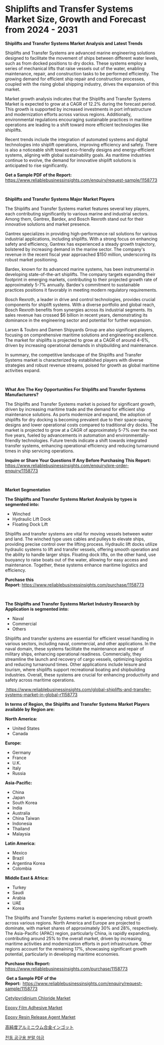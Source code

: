 <p><h1>Shiplifts and Transfer Systems Market Size, Growth and Forecast from 2024 - 2031</h1></p><p><strong>Shiplifts and Transfer Systems Market Analysis and Latest Trends</strong></p>
<p><p>Shiplifts and Transfer Systems are advanced marine engineering solutions designed to facilitate the movement of ships between different water levels, such as from docked positions to dry docks. These systems employ a series of mechanical lifts that raise vessels out of the water, enabling maintenance, repair, and construction tasks to be performed efficiently. The growing demand for efficient ship repair and construction processes, coupled with the rising global shipping industry, drives the expansion of this market.</p><p>Market growth analysis indicates that the Shiplifts and Transfer Systems Market is expected to grow at a CAGR of 12.2% during the forecast period. This growth is supported by increased investments in port infrastructure and modernization efforts across various regions. Additionally, environmental regulations encouraging sustainable practices in maritime operations are leading to a shift toward more efficient technologies like shiplifts.</p><p>Recent trends include the integration of automated systems and digital technologies into shiplift operations, improving efficiency and safety. There is also a noticeable shift toward eco-friendly designs and energy-efficient systems, aligning with global sustainability goals. As maritime industries continue to evolve, the demand for innovative shiplift solutions is anticipated to rise significantly.</p></p>
<p><strong>Get a Sample PDF of the Report:&nbsp;</strong> <a href="https://www.reliablebusinessinsights.com/enquiry/request-sample/1158773">https://www.reliablebusinessinsights.com/enquiry/request-sample/1158773</a></p>
<p>&nbsp;</p>
<p><strong>Shiplifts and Transfer Systems Major Market Players</strong></p>
<p><p>The Shiplifts and Transfer Systems market features several key players, each contributing significantly to various marine and industrial sectors. Among them, Gantrex, Bardex, and Bosch Rexroth stand out for their innovative solutions and market presence.</p><p>Gantrex specializes in providing high-performance rail solutions for various industrial applications, including shiplifts. With a strong focus on enhancing safety and efficiency, Gantrex has experienced a steady growth trajectory, bolstered by increasing demand in the marine sector. The company's revenue in the recent fiscal year approached $150 million, underscoring its robust market positioning.</p><p>Bardex, known for its advanced marine systems, has been instrumental in developing state-of-the-art shiplifts. The company targets expanding their footprint in emerging markets, contributing to their projected growth rate of approximately 5-7% annually. Bardex's commitment to sustainable practices positions it favorably in meeting modern regulatory requirements.</p><p>Bosch Rexroth, a leader in drive and control technologies, provides crucial components for shiplift systems. With a diverse portfolio and global reach, Bosch Rexroth benefits from synergies across its industrial segments. Its sales revenue has crossed $6 billion in recent years, demonstrating its dominance in the engineering sector and potential for further expansion.</p><p>Larsen & Toubro and Damen Shipyards Group are also significant players, focusing on comprehensive maritime solutions and engineering excellence. The market for shiplifts is projected to grow at a CAGR of around 4-6%, driven by increasing operational demands in shipbuilding and maintenance.</p><p>In summary, the competitive landscape of the Shiplifts and Transfer Systems market is characterized by established players with diverse strategies and robust revenue streams, poised for growth as global maritime activities expand.</p></p>
<p>&nbsp;</p>
<p><strong>What Are The Key Opportunities For Shiplifts and Transfer Systems Manufacturers?</strong></p>
<p><p>The Shiplifts and Transfer Systems market is poised for significant growth, driven by increasing maritime trade and the demand for efficient ship maintenance solutions. As ports modernize and expand, the adoption of shiplifts for dry docking is becoming prevalent due to their space-saving designs and lower operational costs compared to traditional dry docks. The market is projected to grow at a CAGR of approximately 5-7% over the next five years, fueled by advancements in automation and environmentally-friendly technologies. Future trends indicate a shift towards integrated transfer systems, enhancing operational efficiency and reducing turnaround times in ship servicing operations.</p></p>
<p><strong>Inquire or Share Your Questions If Any Before Purchasing This Report:</strong> <a href="https://www.reliablebusinessinsights.com/enquiry/pre-order-enquiry/1158773">https://www.reliablebusinessinsights.com/enquiry/pre-order-enquiry/1158773</a></p>
<p>&nbsp;</p>
<p><strong>Market Segmentation</strong></p>
<p><strong>The Shiplifts and Transfer Systems Market Analysis by types is segmented into:</strong></p>
<p><ul><li>Winched</li><li>Hydraulic Lift Dock</li><li>Floating Dock Lift</li></ul></p>
<p><p>Shiplifts and transfer systems are vital for moving vessels between water and land. The winched type uses cables and pulleys to elevate ships, providing precise control over the lifting process. Hydraulic lift docks utilize hydraulic systems to lift and transfer vessels, offering smooth operation and the ability to handle larger ships. Floating dock lifts, on the other hand, use buoyancy to raise boats out of the water, allowing for easy access and maintenance. Together, these systems enhance maritime logistics and efficiency.</p></p>
<p><strong>Purchase this Report:&nbsp;</strong><a href="https://www.reliablebusinessinsights.com/purchase/1158773">https://www.reliablebusinessinsights.com/purchase/1158773</a></p>
<p>&nbsp;</p>
<p><strong>The Shiplifts and Transfer Systems Market Industry Research by Application is segmented into:</strong></p>
<p><ul><li>Naval</li><li>Commercial</li><li>Others</li></ul></p>
<p><p>Shiplifts and transfer systems are essential for efficient vessel handling in various sectors, including naval, commercial, and other applications. In the naval domain, these systems facilitate the maintenance and repair of military ships, enhancing operational readiness. Commercially, they streamline the launch and recovery of cargo vessels, optimizing logistics and reducing turnaround times. Other applications include leisure and tourism, where shiplifts support recreational boating and shipbuilding industries. Overall, these systems are crucial for enhancing productivity and safety across maritime operations.</p></p>
<p><a href="https://www.reliablebusinessinsights.com/global-shiplifts-and-transfer-systems-market-in-global-r1158773">&nbsp;https://www.reliablebusinessinsights.com/global-shiplifts-and-transfer-systems-market-in-global-r1158773</a></p>
<p><strong>In terms of Region, the Shiplifts and Transfer Systems Market Players available by Region are:</strong></p>
<p>
    <p> <strong> North America: </strong>
        <ul>
            <li>United States</li>
            <li>Canada</li>
        </ul>
        </p> 
    <p> <strong> Europe: </strong>
        <ul>
            <li>Germany</li>
            <li>France</li>
            <li>U.K.</li>
            <li>Italy</li>
            <li>Russia</li>
        </ul>
        </p> 
    <p> <strong> Asia-Pacific: </strong>
        <ul>
            <li>China</li>
            <li>Japan</li>
            <li>South Korea</li>
            <li>India</li>
            <li>Australia</li>
            <li>China Taiwan</li>
            <li>Indonesia</li>
            <li>Thailand</li>
            <li>Malaysia</li>
        </ul>
        </p> 
    <p> <strong> Latin America: </strong>
        <ul>
            <li>Mexico</li>
            <li>Brazil</li>
            <li>Argentina Korea</li>
            <li>Colombia</li>
        </ul>
        </p> 
    <p> <strong> Middle East & Africa: </strong>
        <ul>
            <li>Turkey</li>
            <li>Saudi</li>
            <li>Arabia</li>
            <li>UAE</li>
            <li>Korea</li>
        </ul>
    </p>
    </p>
<p><p>The Shiplifts and Transfer Systems market is experiencing robust growth across various regions. North America and Europe are projected to dominate, with market shares of approximately 30% and 28%, respectively. The Asia-Pacific (APAC) region, particularly China, is rapidly expanding, contributing around 25% to the overall market, driven by increasing maritime activities and modernization efforts in port infrastructure. Other regions account for the remaining 17%, showcasing significant growth potential, particularly in developing maritime economies.</p></p>
<p><strong>Purchase this Report: </strong><a href="https://www.reliablebusinessinsights.com/purchase/1158773">https://www.reliablebusinessinsights.com/purchase/1158773</a></p>
<p>&nbsp;<strong>Get a Sample PDF of the Report:&nbsp;&nbsp;</strong><a href="https://www.reliablebusinessinsights.com/enquiry/request-sample/1158773">https://www.reliablebusinessinsights.com/enquiry/request-sample/1158773</a></p>
<p><strong></strong></p>
<p><p><a href="https://www.linkedin.com/pulse/cetylpyridinium-chloride-market-report-product-type-purity-under-9eief?trackingId=mREQrqvbT1OAePiWLua5ug%3D%3D">Cetylpyridinium Chloride Market</a></p><p><a href="https://issuu.com/reportprime-2/docs/epoxy-film-adhesive-market-size-203_822d0ccfc7fcc4">Epoxy Film Adhesive Market</a></p><p><a href="https://issuu.com/reportprime-2/docs/epoxy-resin-release-agent-market-si_c9470c866c9817">Epoxy Resin Release Agent Market</a></p><p><a href="https://medium.com/@kandrakodamadbg/high-purity-aluminum-alloy-ingot-market-%E3%81%AF-%E3%82%B3%E3%82%B9%E3%83%88%E7%AE%A1%E7%90%86%E3%81%A8%E5%8A%B9%E7%8E%87%E5%90%91%E4%B8%8A%E3%82%92%E5%84%AA%E5%85%88%E3%81%97%E3%81%BE%E3%81%99-%E3%81%95%E3%82%89%E3%81%AB-%E5%A0%B1%E5%91%8A%E6%9B%B8%E3%81%AF%E5%B8%82%E5%A0%B4%E3%81%AE%E9%9C%80%E8%A6%81%E9%9D%A2%E3%81%A8%E4%BE%9B%E7%B5%A6%E9%9D%A2%E3%81%AE%E4%B8%A1%E6%96%B9%E3%82%92%E3%82%AB%E3%83%90%E3%83%BC%E3%81%97%E3%81%A6%E3%81%84%E3%81%BE%E3%81%99-high-52f9a3edbe8c">高純度アルミニウム合金インゴット</a></p><p><a href="https://medium.com/@bertfeil67567/powder-metallurgy-for-power-tools-market-%EC%9D%98-%EA%B8%80%EB%A1%9C%EB%B2%8C-%EC%8B%9C%EC%9E%A5-%EA%B0%9C%EC%9A%94%EB%8A%94-%EC%A0%84-%EC%84%B8%EA%B3%84-%EB%B0%8F-%EC%A3%BC%EC%9A%94-%EC%8B%9C%EC%9E%A5%EC%9D%98-%EC%82%B0%EC%97%85%EC%97%90-%EC%98%81%ED%96%A5%EC%9D%84-%EB%AF%B8%EC%B9%98%EB%8A%94-%EC%A3%BC%EC%9A%94-%ED%8A%B8%EB%A0%8C%EB%93%9C%EC%97%90-%EB%8C%80%ED%95%9C-%EB%8F%85%ED%8A%B9%ED%95%9C-b55d505b875a">전동 공구용 분말 야금</a></p></p>